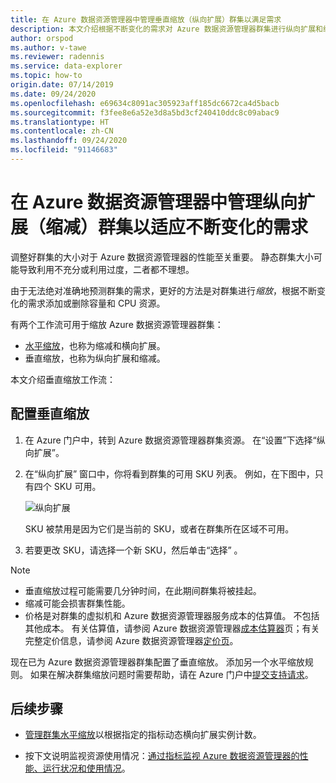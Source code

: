 ```yaml
---
title: 在 Azure 数据资源管理器中管理垂直缩放（纵向扩展）群集以满足需求
description: 本文介绍根据不断变化的需求对 Azure 数据资源管理器群集进行纵向扩展和纵向缩减的步骤。
author: orspod
ms.author: v-tawe
ms.reviewer: radennis
ms.service: data-explorer
ms.topic: how-to
origin.date: 07/14/2019
ms.date: 09/24/2020
ms.openlocfilehash: e69634c8091ac305923aff185dc6672ca4d5bacb
ms.sourcegitcommit: f3fee8e6a52e3d8a5bd3cf240410ddc8c09abac9
ms.translationtype: HT
ms.contentlocale: zh-CN
ms.lasthandoff: 09/24/2020
ms.locfileid: "91146683"
---
```

# <a name="manage-cluster-vertical-scaling-scale-up-in-azure-data-explorer-to-accommodate-changing-demand"></a>在 Azure 数据资源管理器中管理纵向扩展（缩减）群集以适应不断变化的需求

调整好群集的大小对于 Azure 数据资源管理器的性能至关重要。 静态群集大小可能导致利用不充分或利用过度，二者都不理想。

由于无法绝对准确地预测群集的需求，更好的方法是对群集进行*缩放*，根据不断变化的需求添加或删除容量和 CPU 资源。 

有两个工作流可用于缩放 Azure 数据资源管理器群集：

* [水平缩放](manage-cluster-horizontal-scaling.md)，也称为缩减和横向扩展。
* 垂直缩放，也称为纵向扩展和缩减。

本文介绍垂直缩放工作流：

## <a name="configure-vertical-scaling"></a>配置垂直缩放

1. 在 Azure 门户中，转到 Azure 数据资源管理器群集资源。 在“设置”下选择“纵向扩展”。  

1. 在“纵向扩展”  窗口中，你将看到群集的可用 SKU 列表。 例如，在下图中，只有四个 SKU 可用。

    ![纵向扩展](media/manage-cluster-vertical-scaling/scale-up.png)

    SKU 被禁用是因为它们是当前的 SKU，或者在群集所在区域不可用。

1. 若要更改 SKU，请选择一个新 SKU，然后单击“选择”  。

> [!NOTE]
> * 垂直缩放过程可能需要几分钟时间，在此期间群集将被挂起。 
> * 缩减可能会损害群集性能。
> * 价格是对群集的虚拟机和 Azure 数据资源管理器服务成本的估算值。 不包括其他成本。 有关估算值，请参阅 Azure 数据资源管理器[成本估算器](https://dataexplorer.azure.cn/AzureDataExplorerCostEstimator.html)页；有关完整定价信息，请参阅 Azure 数据资源管理器[定价页](https://www.azure.cn/pricing/details/data-explorer/)。

现在已为 Azure 数据资源管理器群集配置了垂直缩放。 添加另一个水平缩放规则。 如果在解决群集缩放问题时需要帮助，请在 Azure 门户中[提交支持请求](https://portal.azure.cn/#blade/Microsoft_Azure_Support/HelpAndSupportBlade/overview)。

## <a name="next-steps"></a>后续步骤

* [管理群集水平缩放](manage-cluster-horizontal-scaling.md)以根据指定的指标动态横向扩展实例计数。

* 按下文说明监视资源使用情况：[通过指标监视 Azure 数据资源管理器的性能、运行状况和使用情况](using-metrics.md)。

